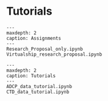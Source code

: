 # Tutorials

```{nbgallery}
---
maxdepth: 2
caption: Assignments
---
Research_Proposal_only.ipynb
Virtualship_research_proposal.ipynb
```

```{nbgallery}
---
maxdepth: 2
caption: Tutorials
---
ADCP_data_tutorial.ipynb
CTD_data_tutorial.ipynb
```
